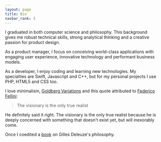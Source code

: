```yaml
---
layout: page
title: Bio
navbar_rank: 3
---
```


I graduated in both computer science and philosophy. This background gives me robust technical skills, strong analytical thinking and a creative passion for product design.

As a product manager, I focus on conceiving world-class applications with engaging user experience, innovative technology and performant business models.

As a developer, I enjoy coding and learning new technologies. My specialties are Swift, Javascript and C++, but for my personal projects I use PHP, HTML5 and CSS too.

I love minimalism, [Goldberg Variations](https://itunes.apple.com/fr/album/bach-les-variations-goldberg-bwv-988/1071951592) and this quote attributed to [Federico Fellini](https://en.wikipedia.org/wiki/Federico_Fellini):

> The visionary is the only true realist

He definitely said it right. The visionary is the only true realist because he is deeply concerned with something that doesn't exist yet, but will inexorably come.

Once I coedited a [book](https://www.amazon.fr/géophilosophie-Gilles-Deleuze-esthétiques-politiques-ebook/dp/B01NBF4N3Z/ref=sr_1_1?ie=UTF8&qid=1529388997&sr=8-1&keywords=geophilosophie+gilles+deleuze) on Gilles Deleuze's philosophy.
